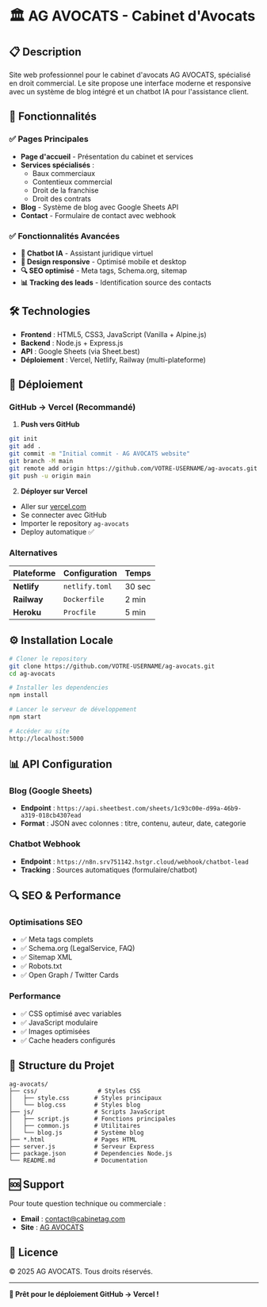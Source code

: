 # 🏛️ AG AVOCATS - Cabinet d'Avocats

## 📋 Description

Site web professionnel pour le cabinet d'avocats AG AVOCATS, spécialisé en droit commercial. Le site propose une interface moderne et responsive avec un système de blog intégré et un chatbot IA pour l'assistance client.

## 🚀 Fonctionnalités

### ✅ Pages Principales
- **Page d'accueil** - Présentation du cabinet et services
- **Services spécialisés** :
  - Baux commerciaux
  - Contentieux commercial  
  - Droit de la franchise
  - Droit des contrats
- **Blog** - Système de blog avec Google Sheets API
- **Contact** - Formulaire de contact avec webhook

### ✅ Fonctionnalités Avancées
- **🤖 Chatbot IA** - Assistant juridique virtuel
- **📱 Design responsive** - Optimisé mobile et desktop
- **🔍 SEO optimisé** - Meta tags, Schema.org, sitemap
- **📊 Tracking des leads** - Identification source des contacts

## 🛠️ Technologies

- **Frontend** : HTML5, CSS3, JavaScript (Vanilla + Alpine.js)
- **Backend** : Node.js + Express.js
- **API** : Google Sheets (via Sheet.best)
- **Déploiement** : Vercel, Netlify, Railway (multi-plateforme)

## 🚀 Déploiement

### GitHub → Vercel (Recommandé)

1. **Push vers GitHub**
```bash
git init
git add .
git commit -m "Initial commit - AG AVOCATS website"
git branch -M main
git remote add origin https://github.com/VOTRE-USERNAME/ag-avocats.git
git push -u origin main
```

2. **Déployer sur Vercel**
- Aller sur [vercel.com](https://vercel.com)
- Se connecter avec GitHub
- Importer le repository `ag-avocats`
- Deploy automatique ✅

### Alternatives

| Plateforme | Configuration | Temps |
|------------|---------------|-------|
| **Netlify** | `netlify.toml` | 30 sec |
| **Railway** | `Dockerfile` | 2 min |
| **Heroku** | `Procfile` | 5 min |

## ⚙️ Installation Locale

```bash
# Cloner le repository
git clone https://github.com/VOTRE-USERNAME/ag-avocats.git
cd ag-avocats

# Installer les dependencies
npm install

# Lancer le serveur de développement
npm start

# Accéder au site
http://localhost:5000
```

## 📊 API Configuration

### Blog (Google Sheets)
- **Endpoint** : `https://api.sheetbest.com/sheets/1c93c00e-d99a-46b9-a319-018cb4307ead`
- **Format** : JSON avec colonnes : titre, contenu, auteur, date, categorie

### Chatbot Webhook
- **Endpoint** : `https://n8n.srv751142.hstgr.cloud/webhook/chatbot-lead`
- **Tracking** : Sources automatiques (formulaire/chatbot)

## 🔍 SEO & Performance

### Optimisations SEO
- ✅ Meta tags complets
- ✅ Schema.org (LegalService, FAQ)
- ✅ Sitemap XML
- ✅ Robots.txt
- ✅ Open Graph / Twitter Cards

### Performance
- ✅ CSS optimisé avec variables
- ✅ JavaScript modulaire
- ✅ Images optimisées
- ✅ Cache headers configurés

## 📁 Structure du Projet

```
ag-avocats/
├── css/                 # Styles CSS
│   ├── style.css       # Styles principaux
│   └── blog.css        # Styles blog
├── js/                 # Scripts JavaScript
│   ├── script.js       # Fonctions principales
│   ├── common.js       # Utilitaires
│   └── blog.js         # Système blog
├── *.html              # Pages HTML
├── server.js           # Serveur Express
├── package.json        # Dependencies Node.js
└── README.md           # Documentation
```

## 🆘 Support

Pour toute question technique ou commerciale :
- **Email** : contact@cabinetag.com
- **Site** : [AG AVOCATS](https://ag-avocats.vercel.app)

## 📄 Licence

© 2025 AG AVOCATS. Tous droits réservés.

---

**🚀 Prêt pour le déploiement GitHub → Vercel !**